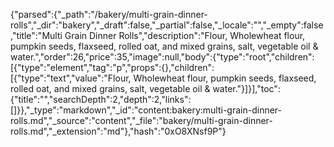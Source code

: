 {"parsed":{"_path":"/bakery/multi-grain-dinner-rolls","_dir":"bakery","_draft":false,"_partial":false,"_locale":"","_empty":false,"title":"Multi Grain Dinner Rolls","description":"Flour, Wholewheat flour, pumpkin seeds, flaxseed, rolled oat, and mixed grains, salt, vegetable oil & water.","order":26,"price":35,"image":null,"body":{"type":"root","children":[{"type":"element","tag":"p","props":{},"children":[{"type":"text","value":"Flour, Wholewheat flour, pumpkin seeds, flaxseed, rolled oat, and mixed grains, salt, vegetable oil & water."}]}],"toc":{"title":"","searchDepth":2,"depth":2,"links":[]}},"_type":"markdown","_id":"content:bakery:multi-grain-dinner-rolls.md","_source":"content","_file":"bakery/multi-grain-dinner-rolls.md","_extension":"md"},"hash":"0xO8XNsf9P"}